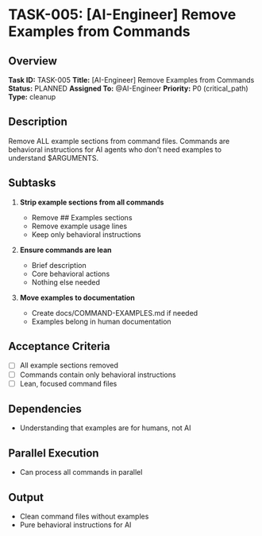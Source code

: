 # TASK-005: [AI-Engineer] Remove Examples from Commands

## Overview
**Task ID:** TASK-005
**Title:** [AI-Engineer] Remove Examples from Commands
**Status:** PLANNED
**Assigned To:** @AI-Engineer
**Priority:** P0 (critical_path)
**Type:** cleanup

## Description
Remove ALL example sections from command files. Commands are behavioral instructions for AI agents who don't need examples to understand $ARGUMENTS.

## Subtasks
1. **Strip example sections from all commands**
   - Remove ## Examples sections
   - Remove example usage lines
   - Keep only behavioral instructions

2. **Ensure commands are lean**
   - Brief description
   - Core behavioral actions
   - Nothing else needed

3. **Move examples to documentation**
   - Create docs/COMMAND-EXAMPLES.md if needed
   - Examples belong in human documentation

## Acceptance Criteria
- [ ] All example sections removed
- [ ] Commands contain only behavioral instructions
- [ ] Lean, focused command files

## Dependencies
- Understanding that examples are for humans, not AI

## Parallel Execution
- Can process all commands in parallel

## Output
- Clean command files without examples
- Pure behavioral instructions for AI